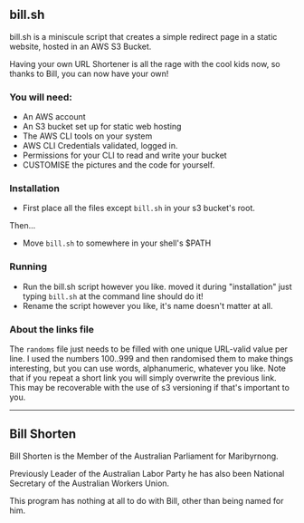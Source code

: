 ## bill.sh
bill.sh is a miniscule script that creates a simple redirect page in a static website, hosted in an AWS S3 Bucket.

Having your own URL Shortener is all the rage with the cool kids now, so thanks to Bill, you can now have your own!

### You will need:
* An AWS account
* An S3 bucket set up for static web hosting
* The AWS CLI tools on your system
* AWS CLI Credentials validated, logged in.
* Permissions for your CLI to read and write your bucket
* CUSTOMISE the pictures and the code for yourself.

### Installation
* First place all the files except `bill.sh` in your s3 bucket's root.

Then...

* Move `bill.sh` to somewhere in your shell's $PATH

### Running
* Run the bill.sh script however you like.  moved it during "installation" just typing `bill.sh` at the command line should do it!
* Rename the script however you like, it's name doesn't matter at all.

### About the links file

The `randoms` file just needs to be filled with one unique URL-valid value per line.  I used the numbers 100..999 and then randomised them to make things interesting, but you can use words, alphanumeric, whatever you like.  Note that if you repeat a short link you will simply overwrite the previous link.  This may be recoverable with the use of s3 versioning if that's important to you.

***

## Bill Shorten
Bill Shorten is the Member of the Australian Parliament for Maribyrnong.  

Previously Leader of the Australian Labor Party he has also been National Secretary of the Australian Workers Union.

This program has nothing at all to do with Bill, other than being named for him.

